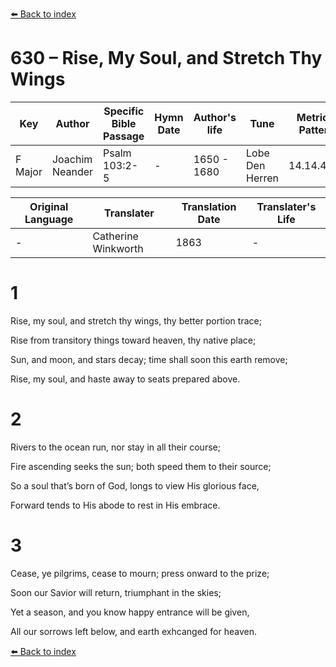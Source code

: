 [⬅️ Back to index](../README.md)

# 630 – Rise, My Soul, and Stretch Thy Wings

Key | Author   | Specific Bible Passage     |Hymn Date |Author's life |Tune |Metrical Pattern   |Composer/Source                                                                                        
-- | --------- | ---------------------------|----------|--------------|-----|-------------------|-------------   
F Major  | Joachim Neander      | Psalm 103:2-5 | -  | 1650 - 1680 | Lobe Den Herren | 14.14.4.7.8 | Chorale Book for England, 1863 

Original Language | Translater | Translation Date   | Translater's Life     
----------------- | --------- | --------------------|-------------   
\-  | Catherine Winkworth      | 1863 | -  | 1827 - 1878 



# 1

Rise, my soul, and stretch thy wings, thy better portion trace;

Rise from transitory things toward heaven, thy native place;

Sun, and moon, and stars decay; time shall soon this earth remove;

Rise, my soul, and haste away to seats prepared above.



# 2

Rivers to the ocean run, nor stay in all their course;

Fire ascending seeks the sun; both speed them to their source;

So a soul that’s born of God, longs to view His glorious face,

Forward tends to His abode to rest in His embrace.



# 3

Cease, ye pilgrims, cease to mourn; press onward to the prize;

Soon our Savior will return, triumphant in the skies;

Yet a season, and you know happy entrance will be given,

All our sorrows left below, and earth exhcanged for heaven.

[⬅️ Back to index](../README.md)

